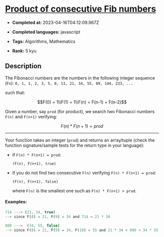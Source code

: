 # [Product of consecutive Fib numbers](https://www.codewars.com/kata/5541f58a944b85ce6d00006a)

- **Completed at:** 2023-04-16T04:12:09.967Z

- **Completed languages:** javascript

- **Tags:** Algorithms, Mathematics

- **Rank:** 5 kyu

## Description

The Fibonacci numbers are the numbers in the following integer sequence (`Fn`):
`0, 1, 1, 2, 3, 5, 8, 13, 21, 34, 55, 89, 144, 233, ...`

such that:

```math
F(0) = 1\\F(1) = 1\\F(n) = F(n-1) + F(n-2)
```

Given a number, say `prod` (for product), we search two Fibonacci numbers `F(n)` and `F(n+1)` verifying:
```math
F(n) * F(n+1) = prod
```

___

Your function takes an integer (`prod`) and returns
an array/tuple (check the function signature/sample tests for the return type in your language):
* if `F(n) * F(n+1) = prod`:
  ```
  (F(n), F(n+1), true)
  ```
* If you do not find two consecutive `F(n)` verifying `F(n) * F(n+1) = prod`:
  ```
  (F(n), F(n+1), false)
  ```
  where `F(n)` is the smallest one such as `F(n) * F(n+1) > prod`.


#### Examples:

```javascript
714 ---> (21, 34, true)
--> since F(8) = 21, F(9) = 34 and 714 = 21 * 34

800 --->  (34, 55, false)
--> since F(8) = 21, F(9) = 34, F(10) = 55 and 21 * 34 < 800 < 34 * 55
```